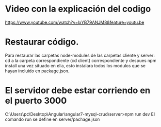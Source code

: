 # Video con la explicación del codigo
https://www.youtube.com/watch?v=lxYB79ANJM8&feature=youtu.be

# Restaurar código.
Para restaurar las carpetas node-modules de las carpetas cliente y server:
cd a la carpeta correspondiente (cd client) correspondiente y despues npm install una vez situado en ella, esto instalara todos los modulos que se hayan incluido en package.json.

# El servidor debe estar corriendo en el puerto 3000
C:\Users\pc\Desktop\Angular\angular7-mysql-crud\server>npm run dev
El comando run se define en server/pachage.json
